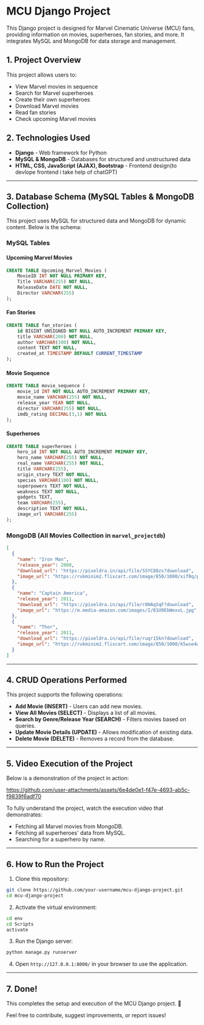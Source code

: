 
# MCU Django Project

This Django project is designed for Marvel Cinematic Universe (MCU) fans, providing information on movies, superheroes, fan stories, and more. It integrates MySQL and MongoDB for data storage and management.

## 1. Project Overview
This project allows users to:
- View Marvel movies in sequence
- Search for Marvel superheroes
- Create their own superheroes
- Download Marvel movies
- Read fan stories
- Check upcoming Marvel movies

## 2. Technologies Used
- **Django** - Web framework for Python
- **MySQL & MongoDB** - Databases for structured and unstructured data
- **HTML, CSS, JavaScript (AJAX), Bootstrap** - Frontend design(to devlope frontend i take help of chatGPT)

---
## 3. Database Schema (MySQL Tables & MongoDB Collection)
This project uses MySQL for structured data and MongoDB for dynamic content. Below is the schema:

### MySQL Tables
#### Upcoming Marvel Movies
```sql
CREATE TABLE Upcoming_Marvel_Movies (
    MovieID INT NOT NULL PRIMARY KEY,
    Title VARCHAR(255) NOT NULL,
    ReleaseDate DATE NOT NULL,
    Director VARCHAR(255)
);
```

#### Fan Stories
```sql
CREATE TABLE fan_stories (
    id BIGINT UNSIGNED NOT NULL AUTO_INCREMENT PRIMARY KEY,
    title VARCHAR(200) NOT NULL,
    author VARCHAR(100) NOT NULL,
    content TEXT NOT NULL,
    created_at TIMESTAMP DEFAULT CURRENT_TIMESTAMP
);
```

#### Movie Sequence
```sql
CREATE TABLE movie_sequence (
    movie_id INT NOT NULL AUTO_INCREMENT PRIMARY KEY,
    movie_name VARCHAR(255) NOT NULL,
    release_year YEAR NOT NULL,
    director VARCHAR(255) NOT NULL,
    imdb_rating DECIMAL(3,1) NOT NULL
);
```

#### Superheroes
```sql
CREATE TABLE superheroes (
    hero_id INT NOT NULL AUTO_INCREMENT PRIMARY KEY,
    hero_name VARCHAR(255) NOT NULL,
    real_name VARCHAR(255) NOT NULL,
    title VARCHAR(255),
    origin_story TEXT NOT NULL,
    species VARCHAR(100) NOT NULL,
    superpowers TEXT NOT NULL,
    weakness TEXT NOT NULL,
    gadgets TEXT,
    team VARCHAR(255),
    description TEXT NOT NULL,
    image_url VARCHAR(255)
);
```

### MongoDB (All Movies Collection in `marvel_projectdb`)
```json
[
  {
    "name": "Iron Man",
    "release_year": 2008,
    "download_url": "https://pixeldra.in/api/file/SSYC88zs?download",
    "image_url": "https://rukminim2.flixcart.com/image/850/1000/xif0q/poster/0/d/d/small-spos8825-poster-iron-man-1-a-official-sticker-sl-9829-wall-original-imaghs5pygznwxu9.jpeg?q=20&crop=false"
  },
  {
    "name": "Captain America",
    "release_year": 2011,
    "download_url": "https://pixeldra.in/api/file/r8HAqSqF?download",
    "image_url": "https://m.media-amazon.com/images/I/81U9EbWexxL.jpg"
  },
  {
    "name": "Thor",
    "release_year": 2011,
    "download_url": "https://pixeldra.in/api/file/ruqr15kn?download",
    "image_url": "https://rukminim2.flixcart.com/image/850/1000/k5wse4w0/poster/u/b/a/medium-artistic-movie-poster-thor-marvel-movie-poster-for-room-original-imafzgvb2xt8ptzx.jpeg?q=90&crop=false"
  }
]
```

---
## 4. CRUD Operations Performed
This project supports the following operations:

- **Add Movie (INSERT)** - Users can add new movies.
- **View All Movies (SELECT)** - Displays a list of all movies.
- **Search by Genre/Release Year (SEARCH)** - Filters movies based on queries.
- **Update Movie Details (UPDATE)** - Allows modification of existing data.
- **Delete Movie (DELETE)** - Removes a record from the database.

---
## 5. Video Execution of the Project
Below is a demonstration of the project in action:

https://github.com/user-attachments/assets/6e4de0e1-f47e-4693-ab5c-f9839f6adf70

To fully understand the project, watch the execution video that demonstrates:
- Fetching all Marvel movies from MongoDB.
- Fetching all superheroes' data from MySQL.
- Searching for a superhero by name.

---
## 6. How to Run the Project
1. Clone this repository:
```sh
git clone https://github.com/your-username/mcu-django-project.git
cd mcu-django-project
```
2. Activate the virtual environment:
```sh
cd env
cd Scripts
activate
```
3. Run the Django server:
```sh
python manage.py runserver
```
4. Open `http://127.0.0.1:8000/` in your browser to use the application.

---
## 7. Done!
This completes the setup and execution of the MCU Django project. 🚀





Feel free to contribute, suggest improvements, or report issues!

